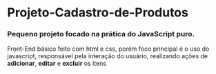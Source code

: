 # Projeto-Cadastro-de-Produtos
### Pequeno projeto focado na prática do JavaScript puro.
Front-End básico feito com html e css, porém foco principal é o uso do javascript, responsável pela interação do usuário, realizando ações de **adicionar**, **editar** e **excluir** os itens
